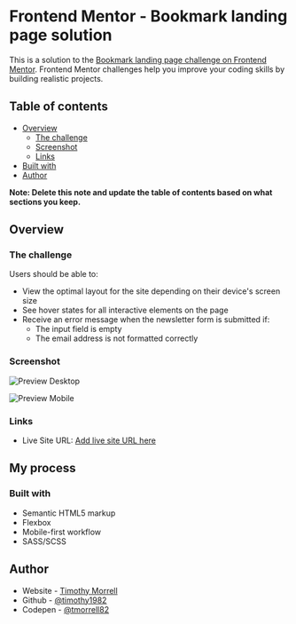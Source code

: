 # Frontend Mentor - Bookmark landing page solution

This is a solution to the [Bookmark landing page challenge on Frontend Mentor](https://www.frontendmentor.io/challenges/bookmark-landing-page-5d0b588a9edda32581d29158). Frontend Mentor challenges help you improve your coding skills by building realistic projects.

## Table of contents

- [Overview](#overview)
  - [The challenge](#the-challenge)
  - [Screenshot](#screenshot)
  - [Links](#links)
- [Built with](#built-with)
- [Author](#author)

**Note: Delete this note and update the table of contents based on what sections you keep.**

## Overview

### The challenge

Users should be able to:

- View the optimal layout for the site depending on their device's screen size
- See hover states for all interactive elements on the page
- Receive an error message when the newsletter form is submitted if:
  - The input field is empty
  - The email address is not formatted correctly

### Screenshot

![Preview Desktop](./preview_dektop.jpg)

![Preview Mobile](./preview_mobile.jpg)

### Links

- Live Site URL: [Add live site URL here](https://bookmark-landing-page-livid.vercel.app/)

## My process

### Built with

- Semantic HTML5 markup
- Flexbox
- Mobile-first workflow
- SASS/SCSS

## Author

- Website - [Timothy Morrell](https://www.timothymorrell.de)
- Github - [@timothy1982](https://github.com/timothy1982)
- Codepen - [@tmorrell82](https://codepen.io/tmorrell82)
